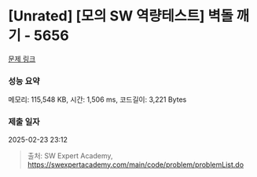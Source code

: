 # [Unrated] [모의 SW 역량테스트] 벽돌 깨기 - 5656 

[문제 링크](https://swexpertacademy.com/main/code/problem/problemDetail.do?contestProbId=AWXRQm6qfL0DFAUo) 

### 성능 요약

메모리: 115,548 KB, 시간: 1,506 ms, 코드길이: 3,221 Bytes

### 제출 일자

2025-02-23 23:12



> 출처: SW Expert Academy, https://swexpertacademy.com/main/code/problem/problemList.do